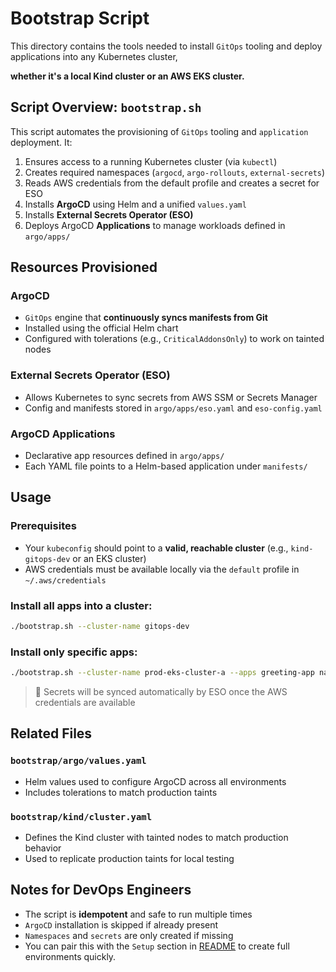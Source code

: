 # Bootstrap Script

This directory contains the tools needed to install `GitOps` tooling and deploy applications into any Kubernetes cluster,

**whether it's a local Kind cluster or an AWS EKS cluster.**

## Script Overview: `bootstrap.sh`

This script automates the provisioning of `GitOps` tooling and `application` deployment. It:

1. Ensures access to a running Kubernetes cluster (via `kubectl`)
2. Creates required namespaces (`argocd`, `argo-rollouts`, `external-secrets`)
3. Reads AWS credentials from the default profile and creates a secret for ESO
4. Installs **ArgoCD** using Helm and a unified `values.yaml`
5. Installs **External Secrets Operator (ESO)**
6. Deploys ArgoCD **Applications** to manage workloads defined in `argo/apps/`

## Resources Provisioned

### ArgoCD

- `GitOps` engine that **continuously syncs manifests from Git**
- Installed using the official Helm chart
- Configured with tolerations (e.g., `CriticalAddonsOnly`) to work on tainted nodes

### External Secrets Operator (ESO)

- Allows Kubernetes to sync secrets from AWS SSM or Secrets Manager
- Config and manifests stored in `argo/apps/eso.yaml` and `eso-config.yaml`

### ArgoCD Applications

- Declarative app resources defined in `argo/apps/`
- Each YAML file points to a Helm-based application under `manifests/`

## Usage

### Prerequisites

- Your `kubeconfig` should point to a **valid, reachable cluster** (e.g., `kind-gitops-dev` or an EKS cluster)
- AWS credentials must be available locally via the `default` profile in `~/.aws/credentials`

### Install all apps into a cluster:

```bash
./bootstrap.sh --cluster-name gitops-dev
```

### Install only specific apps:

```bash
./bootstrap.sh --cluster-name prod-eks-cluster-a --apps greeting-app name-app
```

> 🔐 Secrets will be synced automatically by ESO once the AWS credentials are available

## Related Files

### `bootstrap/argo/values.yaml`

- Helm values used to configure ArgoCD across all environments
- Includes tolerations to match production taints

### `bootstrap/kind/cluster.yaml`

- Defines the Kind cluster with tainted nodes to match production behavior
- Used to replicate production taints for local testing

## Notes for DevOps Engineers

- The script is **idempotent** and safe to run multiple times
- `ArgoCD` installation is skipped if already present
- `Namespaces` and `secrets` are only created if missing
- You can pair this with the `Setup` section in [README](/README.md) to create full environments quickly.
